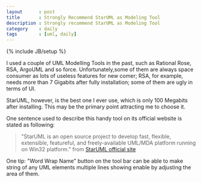 ```yaml
---
layout      : post
title       : Strongly Recommend StarUML as Modeling Tool
description : Strongly recommend StarUML as Modeling Tool
category    : daily
tags        : [uml, daily]
---
```

{% include JB/setup %}

I used a couple of UML Modelling Tools in the past, such as Rational Rose, RSA, ArgoUML and so force. Unfortunately,some of them are always space consumer as lots of useless features for new comer; RSA, for example, needs more than 7 Gigabits after fully installation; some of them are ugly in terms of UI.

StarUML, however, is the best one I ever use, which is only 100 Megabits after installing. This may be the primary point attracting me to choose it.

One sentence used to describe this handy tool on its official website is stated as following:

> "StarUML is an open source project to develop fast, flexible, extensible, featureful, and freely-available UML/MDA platform running on Win32 platform." from [StarUML official site](http://staruml.sourceforge.net/ "StarUML")

One tip: "Word Wrap Name" button on the tool bar can be able to make string of any UML elements multiple lines showing enable by adjusting the area of them.
